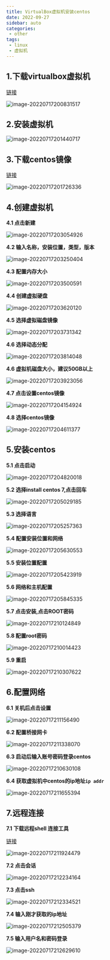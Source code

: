 ```yaml
---
title: VirtualBox虚拟机安装centos
date: 2022-09-27
sidebar: auto
categories:
 - other
tags:
 - linux
 - 虚拟机
---
```




## 1.下载virtualbox虚拟机

[链接](https://pc.qq.com/search.html#!keyword=VirtualBox)

![image-20220717200831517](./assets/image-20220717200831517.png)

## 2.安装虚拟机

![image-20220717201440717](./assets/image-20220717201440717.png)

## 3.下载centos镜像

[链接](http://mirrors.aliyun.com/centos/7/isos/x86_64/)

![image-20220717201726336](./assets/image-20220717201726336.png)

## 4.创建虚拟机

**4.1 点击新建**

![image-20220717203054926](./assets/image-20220717203054926.png)

**4.2 输入名称，安装位置，类型，版本**



![image-20220717203250404](./assets/image-20220717203250404.png)

**4.3 配置内存大小**

![image-20220717203500591](./assets/image-20220717203500591.png)

**4.4 创建虚拟硬盘**

![image-20220717203620120](./assets/image-20220717203620120.png)

**4.5 选择虚拟磁盘镜像**

![image-20220717203731342](./assets/image-20220717203731342.png)

**4.6 选择动态分配**

![image-20220717203814048](./assets/image-20220717203814048.png)

**4.6 虚拟机磁盘大小，建议50GB以上**

![image-20220717203923056](./assets/image-20220717203923056.png)

**4.7 点击设置centos镜像**

![image-20220717204154924](./assets/image-20220717204154924.png)

**4.8 选择centos镜像**

![image-20220717204611377](./assets/image-20220717204611377.png)

## 5.安装centos

**5.1 点击启动**

![image-20220717204820018](./assets/image-20220717204820018.png)

**5.2 选择install centos 7,点击回车**

![image-20220717205029185](./assets/image-20220717205029185.png)

**5.3 选择语言**

![image-20220717205257363](./assets/image-20220717205257363.png)

**5.4 配置安装位置和网络**

![image-20220717205630553](./assets/image-20220717205630553.png)

**5.5 安装位置配置**

![image-20220717205423919](./assets/image-20220717205423919.png)

**5.6 网络和主机配置**

![image-20220717205845335](./assets/image-20220717205845335.png)

**5.7 点击安装,点击ROOT密码**

![image-20220717210124849](./assets/image-20220717210124849.png)

**5.8 配置root密码**

![image-20220717210014423](./assets/image-20220717210014423.png)

**5.9 重启**

![image-20220717210307622](./assets/image-20220717210307622.png)

## 6.配置网络

**6.1 关机后点击设置**

![image-20220717211156490](./assets/image-20220717211156490.png)

**6.2 配置桥接网卡**

![image-20220717211338070](./assets/image-20220717211338070.png)

**6.3 启动后输入账号密码登录centos**

![image-20220717210630108](./assets/image-20220717210630108.png)

**6.4 获取虚拟机中centos的ip地址`ip addr`**

![image-20220717211655394](./assets/image-20220717211655394.png)

## 7.远程连接

**7.1 下载远程shell 连接工具**

[链接](https://mobaxterm.mobatek.net/download.html)

![image-20220717211924479](./assets/image-20220717211924479.png)

**7.2 点击会话**

![image-20220717212234164](./assets/image-20220717212234164.png)

**7.3 点击ssh**

![image-20220717212334521](./assets/image-20220717212334521.png)

**7.4 输入刚才获取的ip地址**

![image-20220717212505379](./assets/image-20220717212505379.png)

**7.5 输入用户名和密码登录**

![image-20220717212629610](./assets/image-20220717212629610.png)
























